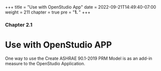 +++
title = "Use with OpenStudio App"
date = 2022-09-21T14:49:40-07:00
weight = 211
chapter = true
pre = "<b>1. </b>"
+++

### Chapter 2.1

# Use with OpenStudio APP

One way to use the Create ASHRAE 90.1-2019 PRM Model is as an add-in measure to the OpenStudio Application.
